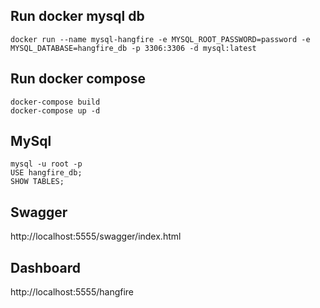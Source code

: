 ## Run docker mysql db

```shell
docker run --name mysql-hangfire -e MYSQL_ROOT_PASSWORD=password -e MYSQL_DATABASE=hangfire_db -p 3306:3306 -d mysql:latest
```

## Run docker compose

```shell
docker-compose build
docker-compose up -d
```

## MySql

```shell
mysql -u root -p
USE hangfire_db;
SHOW TABLES;
```

## Swagger

http://localhost:5555/swagger/index.html

## Dashboard

http://localhost:5555/hangfire
